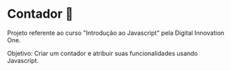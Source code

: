 # Contador :1234:

Projeto referente ao curso "Introdução ao Javascript" pela Digital Innovation One. 

Objetivo: Criar um contador e atribuir suas funcionalidades usando Javascript. 


